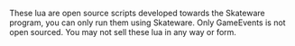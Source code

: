 These lua are open source scripts developed towards the Skateware program, you can only run them using Skateware.
Only GameEvents is not open sourced.
You may not sell these lua in any way or form.
